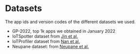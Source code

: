 # Datasets

The app ids and version codes of the different datasets we used.
* GP-2022, top 1k apps we obtained in January 2022
* IoTSpotter dataset from [Jin et al.](https://dl.acm.org/doi/abs/10.1145/3548606.3560640)
* IoTProfiler dataset from [Nan et al.](https://www.usenix.org/conference/usenixsecurity23/presentation/nan)
* Neupane dataset: from [Neupane et al.](https://www.springerprofessional.de/en/on-the-data-privacy-security-and-risk-postures-of-iot-mobile-com/23260702)